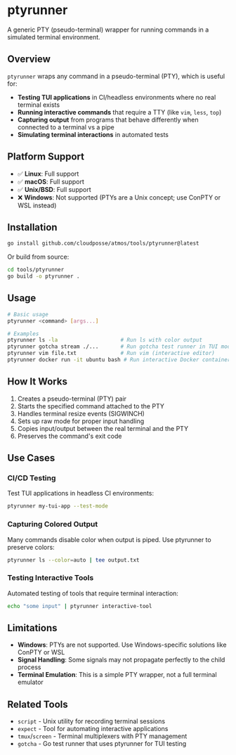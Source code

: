 # ptyrunner

A generic PTY (pseudo-terminal) wrapper for running commands in a simulated terminal environment.

## Overview

`ptyrunner` wraps any command in a pseudo-terminal (PTY), which is useful for:

- **Testing TUI applications** in CI/headless environments where no real terminal exists
- **Running interactive commands** that require a TTY (like `vim`, `less`, `top`)
- **Capturing output** from programs that behave differently when connected to a terminal vs a pipe
- **Simulating terminal interactions** in automated tests

## Platform Support

- ✅ **Linux**: Full support
- ✅ **macOS**: Full support
- ✅ **Unix/BSD**: Full support
- ❌ **Windows**: Not supported (PTYs are a Unix concept; use ConPTY or WSL instead)

## Installation

```bash
go install github.com/cloudposse/atmos/tools/ptyrunner@latest
```

Or build from source:

```bash
cd tools/ptyrunner
go build -o ptyrunner .
```

## Usage

```bash
# Basic usage
ptyrunner <command> [args...]

# Examples
ptyrunner ls -la                    # Run ls with color output
ptyrunner gotcha stream ./...       # Run gotcha test runner in TUI mode
ptyrunner vim file.txt              # Run vim (interactive editor)
ptyrunner docker run -it ubuntu bash # Run interactive Docker container
```

## How It Works

1. Creates a pseudo-terminal (PTY) pair
2. Starts the specified command attached to the PTY
3. Handles terminal resize events (SIGWINCH)
4. Sets up raw mode for proper input handling
5. Copies input/output between the real terminal and the PTY
6. Preserves the command's exit code

## Use Cases

### CI/CD Testing
Test TUI applications in headless CI environments:
```bash
ptyrunner my-tui-app --test-mode
```

### Capturing Colored Output
Many commands disable color when output is piped. Use ptyrunner to preserve colors:
```bash
ptyrunner ls --color=auto | tee output.txt
```

### Testing Interactive Tools
Automated testing of tools that require terminal interaction:
```bash
echo "some input" | ptyrunner interactive-tool
```

## Limitations

- **Windows**: PTYs are not supported. Use Windows-specific solutions like ConPTY or WSL
- **Signal Handling**: Some signals may not propagate perfectly to the child process
- **Terminal Emulation**: This is a simple PTY wrapper, not a full terminal emulator

## Related Tools

- `script` - Unix utility for recording terminal sessions
- `expect` - Tool for automating interactive applications
- `tmux`/`screen` - Terminal multiplexers with PTY management
- `gotcha` - Go test runner that uses ptyrunner for TUI testing